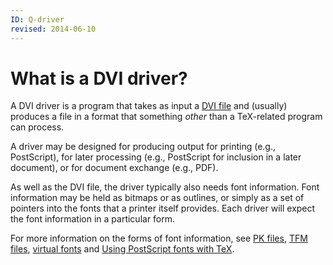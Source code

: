 ```yaml
---
ID: Q-driver
revised: 2014-06-10
---
```

# What is a DVI driver?

A DVI driver is a program that takes as input a
[DVI file](FAQ-dvi.md)
and (usually) produces a file in a format that something _other_
than a TeX-related program can process.

A driver may be designed for producing output for printing (e.g.,
PostScript), for later processing (e.g., PostScript for inclusion in a later
document), or for document exchange (e.g., PDF).

As well as the DVI file, the driver typically also needs font
information.  Font information may be held as bitmaps or as outlines,
or simply as a set of pointers into the fonts that a printer itself
provides.  Each driver will expect the font information in a particular
form.

For more information on the forms of font information, see
[PK files](FAQ-pk.md),
[TFM files](FAQ-tfm.md),
[virtual fonts](FAQ-virtualfonts.md)
and [Using PostScript fonts with TeX](FAQ-usepsfont.md).

